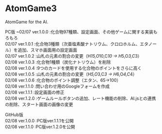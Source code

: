 # AtomGame3
AtomGame for the AI.

PC版
~02/07 ver.1.0.0 :化合物97種類、設定画面、その他ゲームに関する実装もろもろ  
02/07  ver.1.0.1 :化合物3種類（次亜塩素酸ナトリウム、クロロホルム、エタノール）を追加、スマホ画面用の設定画面  
02/07  ver.1.0.2 :山札の元素の割合の変更（H*15,O*10,C*10 → H*5,O*3,C*3）  
02/08  ver.1.0.3 :化合物1種類（炭化ナトリウム）を削除  
02/08  ver.1.0.4 :9つのカードを使用する化合物のポイントをさらに高く  
02/08  ver.1.0.5 :山札の元素の割合の変更（H*5,O*3,C*3 → H*6,O*4,C*4）  
02/08  ver.1.0.6 :化合物のポイント調整（エタン、65→100）  
02/08  ver.1.1.0 :問い合わせ用のGoogleフォームを作成  
02/08  ver.1.1.1 :設定画面の修正  
02/08  ver.1.2.0 :ゲームルールボタンの追加、レート機能の削除、AI.jsとの連携の削除、スタート画面の画像の変更  
  
GitHub版  
02/08  ver.1.0.0 :PC版ver.1.1.1を公開  
02/08  ver.1.1.0 :PC版ver.1.2.0を公開  
